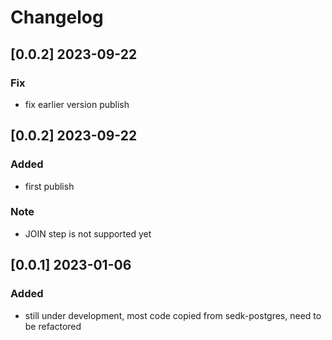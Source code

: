 # Changelog
<!-- https://keepachangelog.com/en/1.0.0/ -->

## [0.0.2]  2023-09-22
### Fix
- fix earlier version publish

## [0.0.2]  2023-09-22
### Added
- first publish
### Note
- JOIN step is not supported yet

## [0.0.1]  2023-01-06
### Added
- still under development, most code copied from sedk-postgres, need to be refactored
